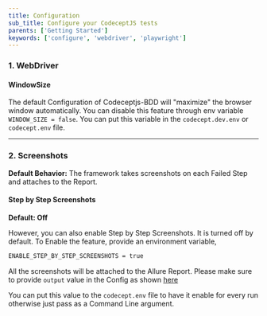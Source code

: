 ```yaml
---
title: Configuration
sub_title: Configure your CodeceptJS tests
parents: ['Getting Started']
keywords: ['configure', 'webdriver', 'playwright']
---
```


### 1. WebDriver

#### WindowSize

The default Configuration of Codeceptjs-BDD will "maximize" the browser window automatically. You can disable this feature through env variable `WINDOW_SIZE = false`. You can put this variable in the `codecept.dev.env` or `codecept.env` file.

---

### 2. Screenshots

**Default Behavior:** The framework takes screenshots on each Failed Step and attaches to the Report.

#### Step by Step Screenshots

**Default: Off**

However, you can also enable Step by Step Screenshots. It is turned off by default. To Enable the feature, provide an environment variable,

```bash
ENABLE_STEP_BY_STEP_SCREENSHOTS = true
```

All the screenshots will be attached to the Allure Report. Please make sure to provide `output` value in the Config as shown [here](https://github.com/salesforce/codeceptjs-bdd/blob/develop/packages/create-codeceptjs-bdd-tests/codecept.conf.js#L14)

You can put this value to the `codecept.env` file to have it enable for every run otherwise just pass as a Command Line argument.
